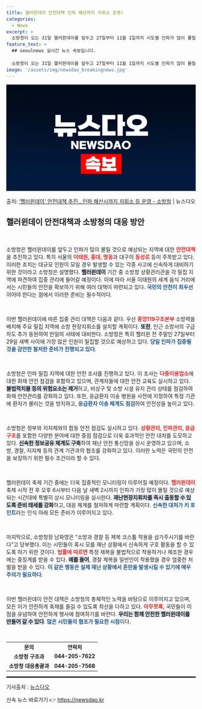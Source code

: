 ```yaml
---
title: 핼러윈데이 안전대책 인파 해산까지 지휘소 운영!
categories:
  - News
excerpt: >
  소방청이 오는 31일 핼러윈데이를 앞두고 27일부터 11월 1일까지 시도별 인파가 많이 몰릴 것으로 예상되는…
feature_text: >
  ## seoulnews 실시간 뉴스 속보입니다.

  소방청이 오는 31일 핼러윈데이를 앞두고 27일부터 11월 1일까지 시도별 인파가 많이 몰릴 것으로 예상되는…
image: '/assets/img/newsdao_breakingnews.jpg'
---
```


![뉴스다오 속보](/assets/img/newsdao_breakingnews.jpg)

<p>출처: <a href="https://newsdao.kr/2314" rel="dofollow">‘핼러윈데이’ 안전대책 추진…인파 해산시까지 지휘소 등 운영 - 소방청</a> | 뉴스다오</p>

<h2 data-ke-size="size26">핼러윈데이 안전대책과 소방청의 대응 방안</h2>

<p data-ke-size="size16">&nbsp;</p>

소방청은 핼러윈데이를 앞두고 인파가 많이 몰릴 것으로 예상되는 지역에 대한 <b><span style="color: #ee2323;">안전대책</span></b>을 추진하고 있다. 특히 서울의 <b><span style="color: #ee2323;">이태원, 홍대, 명동</span></b>과 대구의 <b><span style="color: #ee2323;">동성로</span></b> 등이 주목받고 있다. 이러한 조치는 대규모 인원이 모일 경우 발생할 수 있는 각종 사고에 신속하게 대비하기 위한 것이라고 소방청은 설명했다. <b><span style="background-color: #21538527;">핼러윈데이</span></b> 기간 중 소방청 상황관리관을 각 밀집 지역에 파견하여 집중 관리에 들어갈 예정이다. 이에 따라 서울 이태원의 세계 음식 거리에서는 시민들의 안전을 확보하기 위해 여러 대책이 마련되고 있다. <b><span style="color: #1a5490;">국민의 안전이 최우선</span></b>이어야 한다는 점에서 이러한 준비는 필수적이다.

<p data-ke-size="size16">&nbsp;</p>

이번 핼러윈데이에 따른 집중 관리 대책은 다음과 같다. 우선 <b><span style="color: #ee2323;">중앙119구조본부</span></b> 소방력을 배치해 주요 밀집 지역에 소방 현장지휘소를 설치할 계획이다. <b><span style="background-color: #21538527;">또한</span></b>, 인근 소방서의 구급차도 추가 동원하여 만일의 사태에 대비한다. 소방청은 특히 핼러윈 전 주말인 27일부터 29일 새벽 사이에 가장 많은 인원이 밀집할 것으로 예상하고 있다. <b><span style="color: #1a5490;">당일 인파가 집중될 것을 감안한 철저한 준비가 진행되고 있다</span></b>.

<p data-ke-size="size16">&nbsp;</p>

소방청은 인파 밀집 지역에 대한 안전 조사를 진행하고 있다. 이 조사는 <b><span style="color: #ee2323;">다중이용업소</span></b>에 대한 화재 안전 점검을 포함하고 있으며, 관계자들에 대한 안전 교육도 실시하고 있다. <b><span style="background-color: #21538527;">불법적치물 등의 위험요소는 제거</span></b>하고, 비상구 및 소방 시설 유지 관리 상태를 점검하여 화재 안전관리를 강화하고 있다. 또한, 응급환자 이송 병원을 사전에 지정하여 특정 기관에 환자가 몰리는 것을 방지하고, <b><span style="color: #1a5490;">응급환자 이송 체계도 점검</span></b>하여 안전성을 높이고 있다.

<p data-ke-size="size16">&nbsp;</p>

소방청은 정부와 지자체와의 합동 안전 점검도 실시하고 있다. <b><span style="color: #ee2323;">상황관리, 인파관리, 응급구조</span></b>를 포함한 다양한 분야에 대한 중점 점검으로 더욱 효과적인 안전 대처를 도모하고 있다. <b><span style="background-color: #21538527;">신속한 정보공유 체계도 구축</span></b>하여 재난 안전 통신망을 상시 운영하고 있으며, 소방, 경찰, 지자체 등의 관계 기관과의 협조를 강화하고 있다. 이러한 노력은 국민의 안전을 보장하기 위한 필수 조건이라 할 수 있다.

<p data-ke-size="size16">&nbsp;</p>

핼러윈데이 축제 기간 중에는 더욱 집중적인 모니터링이 이루어질 예정이다. <b><span style="color: #ee2323;">핼러윈데이</span></b> 축제 시작 전 후 오후 6시부터 다음 날 새벽 2시까지 인파가 가장 많이 몰릴 것으로 예상되는 시간대에 특별히 상시 모니터링을 실시한다. <b><span style="background-color: #21538527;">재난현장지휘차를 즉시 출동할 수 있도록 준비 태세를 강화</span></b>하고, 대응 체계를 철저하게 마련할 계획이다. <b><span style="color: #1a5490;">신속한 대처가 키 포인트</span></b>라는 인식 아래 모든 준비가 이루어지고 있다.

<p data-ke-size="size16">&nbsp;</p>

마지막으로, 소방청장 남화영은 “소방과 경찰 등 제복 코스튬 착용을 삼가주시기를 바란다”고 당부했다. 이는 시민들이 혹시 모를 재난 상황에서 신속하게 구호 활동을 할 수 있도록 하기 위한 것이다. <b><span style="color: #ee2323;">법률에 따르면</span></b> 특정 제복을 불법적으로 착용하거나 제조한 경우에는 중징계를 받을 수 있다. <b><span style="background-color: #21538527;">예를 들어</span></b>, 경찰 제복을 일반인이 착용했을 경우 엄중한 처벌을 받을 수 있다. <b><span style="color: #1a5490;">이 같은 행동은 실제 재난 상황에서 혼란을 발생시킬 수 있기에 매우 주의가 필요하다</span></b>.

<p data-ke-size="size16">&nbsp;</p>

이번 핼러윈데이 안전 대책은 소방청의 총체적인 노력을 바탕으로 이루어지고 있으며, 모든 이가 안전하게 축제를 즐길 수 있도록 최선을 다하고 있다. <b><span style="color: #ee2323;">아무쪼록</span></b>, 국민들이 이 점을 유념하여 안전하게 행사에 참여하기를 바란다. <b><span style="background-color: #21538527;">우리는 함께 안전한 핼러윈데이를 만들어 갈 수 있다</span></b>. <b><span style="color: #1a5490;">많은 시민들의 협조가 필요한 시점</span></b>이다. 

<p data-ke-size="size16">&nbsp;</p>

<table style="border-spacing: 0;border-collapse: collapse;width: 100%;">
<tr>
<td style="text-align: center; height: 17px;"><b>문의</b></td>
<td style="text-align: center; height: 17px;"><b>연락처</b></td>
</tr>
<tr>
<td style="text-align: center; height: 17px;"><b>소방청 구조과</b></td>
<td style="text-align: center; height: 17px;"><b>044-205-7622</b></td>
</tr>
<tr>
<td style="text-align: center; height: 17px;"><b>소방청 대응총괄과</b></td>
<td style="text-align: center; height: 17px;"><b>044-205-7568</b></td>
</tr>
</table>

<hr style="border: 1px solid #000;"/> 

기사출처 : <a href="https://newsdao.kr/2314">뉴스다오</a> 

신속 뉴스 바로가기 👉 <a href="https://newsdao.kr" rel="dofollow">https://newsdao.kr</a>


